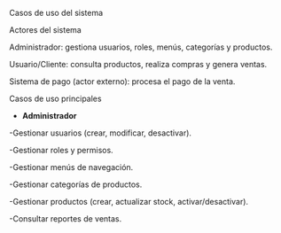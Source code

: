 Casos de uso del sistema

Actores del sistema

Administrador: gestiona usuarios, roles, menús, categorías y productos.

Usuario/Cliente: consulta productos, realiza compras y genera ventas.

Sistema de pago (actor externo): procesa el pago de la venta.

Casos de uso principales
- **Administrador**

 -Gestionar usuarios (crear, modificar, desactivar).

 -Gestionar roles y permisos.

 -Gestionar menús de navegación.

 -Gestionar categorías de productos.

 -Gestionar productos (crear, actualizar stock, activar/desactivar).

 -Consultar reportes de ventas.
